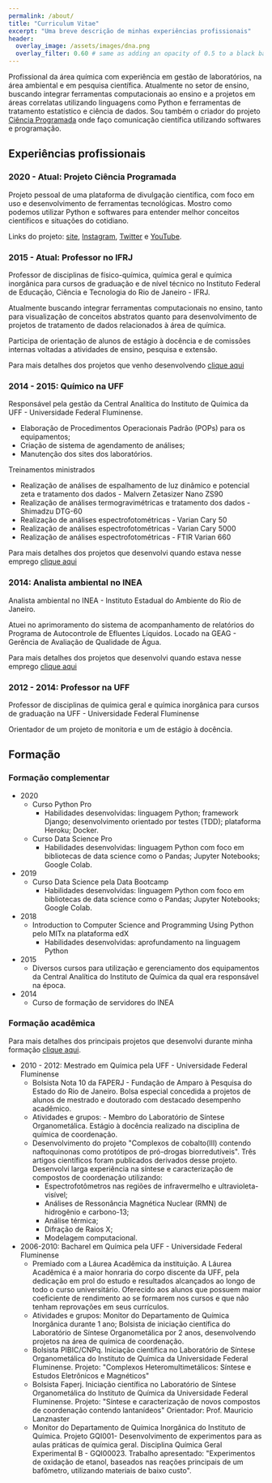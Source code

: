 ```yaml
---
permalink: /about/
title: "Curriculum Vitae"
excerpt: "Uma breve descrição de minhas experiências profissionais"
header:
  overlay_image: /assets/images/dna.png
  overlay_filter: 0.60 # same as adding an opacity of 0.5 to a black background
---
```


Profissional da área química com experiência em gestão de laboratórios, na área ambiental e em pesquisa científica. Atualmente no setor de ensino, buscando integrar ferramentas computacionais ao ensino e a projetos em áreas correlatas utilizando linguagens como Python e ferramentas de tratamento estatístico e ciência de dados. Sou também o criador do projeto [Ciência Programada](https://cienciaprogramada.com.br/) onde faço comunicação científica utilizando softwares e programação.

## Experiências profissionais

### 2020 - Atual: Projeto Ciência Programada

Projeto pessoal de uma plataforma de divulgação científica, com foco em uso e desenvolvimento de ferramentas tecnológicas.
Mostro como podemos utilizar Python e softwares para entender melhor conceitos científicos e situações do cotidiano.

Links do projeto: [site](https://cienciaprogramada.com.br/), [Instagram](https://instagram.com/cienciaprogramada),
[Twitter](https://twitter.com/cienciaprog) e [YouTube](https://www.youtube.com/channel/UCrUs_osDl_GaHgUdU7v3YGw).

### 2015 - Atual: Professor no IFRJ

Professor de disciplinas de físico-química, química geral e química inorgânica para cursos de graduação e de nível técnico no Instituto Federal de Educação, Ciência e Tecnologia do Rio de Janeiro - IFRJ.

Atualmente buscando integrar ferramentas computacionais no ensino, tanto para visualização de conceitos abstratos quanto para desenvolvimento de projetos de tratamento de dados relacionados à área de química.

Participa de orientação de alunos de estágio à docência e de comissões internas voltadas a atividades de ensino, pesquisa e extensão.

Para mais detalhes dos projetos que venho desenvolvendo [clique aqui](projects.md#desenvolvimento-de-materiais-interativos-para-ensino-de-química)

### 2014 - 2015: Químico na UFF

Responsável pela gestão da Central Analítica do Instituto de Química da UFF - Universidade Federal Fluminense.

- Elaboração de Procedimentos Operacionais Padrão (POPs) para os equipamentos;
- Criação de sistema de agendamento de análises;
- Manutenção dos sites dos laboratórios.

Treinamentos ministrados
- Realização de análises de espalhamento de luz dinâmico e potencial zeta e tratamento dos dados - Malvern Zetasizer Nano ZS90
- Realização de análises termogravimétricas e tratamento dos dados - Shimadzu DTG-60
- Realização de análises espectrofotométricas - Varian Cary 50
- Realização de análises espectrofotométricas - Varian Cary 5000
- Realização de análises espectrofotométricas - FTIR Varian 660

Para mais detalhes dos projetos que desenvolvi quando estava nesse emprego [clique aqui](projects.md#2014---2015-gestão-de-laboratórios-multiusuários-de-uma-central-analítica)

### 2014: Analista ambiental no INEA

Analista ambiental no INEA - Instituto Estadual do Ambiente do Rio de Janeiro.

Atuei no aprimoramento do sistema de acompanhamento de relatórios do Programa de Autocontrole de Efluentes Líquidos. Locado na GEAG - Gerência de Avaliação de Qualidade de Água.

Para mais detalhes dos projetos que desenvolvi quando estava nesse emprego [clique aqui](projects.md#2014-aprimoramento-de-sistema-de-acompanhamento-de-efluentes-líquidos)

### 2012 - 2014: Professor na UFF

Professor de disciplinas de química geral e química inorgânica para cursos de graduação na UFF - Universidade Federal Fluminense

Orientador de um projeto de monitoria e um de estágio à docência.

## Formação

### Formação complementar

- 2020
  - Curso Python Pro
    - Habilidades desenvolvidas: linguagem Python; framework Django; desenvolvimento orientado por testes (TDD); plataforma Heroku; Docker.
  - Curso Data Science Pro
    - Habilidades desenvolvidas: linguagem Python com foco em bibliotecas de data science como o Pandas; Jupyter Notebooks; Google Colab.
- 2019
  - Curso Data Science pela Data Bootcamp
    - Habilidades desenvolvidas: linguagem Python com foco em bibliotecas de data science como o Pandas; Jupyter Notebooks; Google Colab.
- 2018
  - Introduction to Computer Science and Programming Using Python pelo MITx na plataforma edX
    - Habilidades desenvolvidas: aprofundamento na linguagem Python
- 2015
  - Diversos cursos para utilização e gerenciamento dos equipamentos da Central Analítica do Instituto de Química da qual era responsável na época.
- 2014
  - Curso de formação de servidores do INEA

### Formação acadêmica

Para mais detalhes dos principais projetos que desenvolvi durante minha formação [clique aqui](projects.md#2008---2013-síntese-e-caracterização-de-compostos-com-atividade-antitumoral).

- 2010 - 2012: Mestrado em Química pela UFF - Universidade Federal Fluminense
  - Bolsista Nota 10 da FAPERJ - Fundação de Amparo à Pesquisa do Estado do Rio de Janeiro. Bolsa especial concedida a projetos de alunos de mestrado e doutorado com destacado desempenho acadêmico.
  - Atividades e grupos: - Membro do Laboratório de Síntese Organometálica. Estágio à docência realizado na disciplina de química de coordenação.
  - Desenvolvimento do projeto "Complexos de cobalto(III) contendo naftoquinonas como protótipos de pró-drogas biorredutíveis". Três artigos científicos foram publicados derivados desse projeto. Desenvolvi larga experiência na síntese e caracterização de compostos de coordenação utilizando:
    - Espectrofotômetros nas regiões de infravermelho e ultravioleta-visível;
    - Análises de Ressonância Magnética Nuclear (RMN) de hidrogênio e carbono-13;
    - Análise térmica;
    - Difração de Raios X;
    - Modelagem computacional.
- 2006-2010: Bacharel em Química pela UFF - Universidade Federal Fluminense
  - Premiado com a Láurea Acadêmica da instituição. A Láurea Acadêmica é a maior honraria do corpo discente da UFF, pela dedicação em prol do estudo e resultados alcançados ao longo de todo o curso universitário. Oferecido aos alunos que possuem maior coeficiente de rendimento ao se formarem nos cursos e que não tenham reprovações em seus currículos.
  - Atividades e grupos: Monitor do Departamento de Química Inorgânica durante 1 ano; Bolsista de iniciação científica do Laboratório de Síntese Organometálica por 2 anos, desenvolvendo projetos na área de química de coordenação.
  - Bolsista PIBIC/CNPq. Iniciação científica no Laboratório de Síntese Organometálica do Instituto de Química da Universidade Federal Fluminense. Projeto: "Complexos Heteromultimetálicos: Síntese e Estudos Eletrônicos e Magnéticos"
  - Bolsista Faperj. Iniciação científica no Laboratório de Síntese Organometálica do Instituto de Química da Universidade Federal Fluminense. Projeto: "Síntese e caracterização de novos compostos de coordenação contendo lantanídeos" Orientador: Prof. Mauricio Lanznaster
  - Monitor do Departamento de Química Inorgânica do Instituto de Química. Projeto GQI001- Desenvolvimento de experimentos para as aulas práticas de química geral. Disciplina Química Geral Experimental B - GQI00023. Trabalho apresentado: "Experimentos de oxidação de etanol, baseados nas reações principais de um bafômetro, utilizando materiais de baixo custo".


